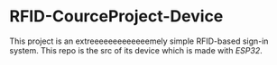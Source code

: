 # RFID-CourceProject-Device
This project is an extreeeeeeeeeeeeemely simple RFID-based sign-in system.
This repo is the src of its device which is made with *ESP32*.
